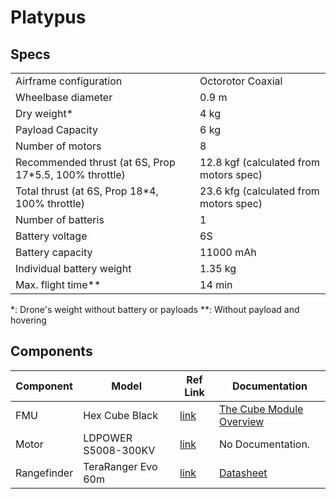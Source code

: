 # Platypus

## Specs

|                                                        |                                        |
|--------------------------------------------------------|----------------------------------------|
| Airframe configuration                                 | Octorotor Coaxial                      |
| Wheelbase diameter                                     | 0.9 m                                  |
| Dry weight*                                            | 4 kg                                   |
| Payload Capacity                                       | 6 kg                                   |
| Number of motors                                       | 8                                      |
| Recommended thrust (at 6S, Prop 17*5.5, 100% throttle) | 12.8 kgf (calculated from motors spec) |
| Total thrust (at 6S, Prop 18*4, 100% throttle)         | 23.6 kfg (calculated from motors spec) |
| Number of batteris                                     | 1                                      |
| Battery voltage                                        | 6S                                     |
| Battery capacity                                       | 11000 mAh                              |
| Individual battery weight                              | 1.35 kg                                |
| Max. flight time**                                     | 14 min                                 |

*: Drone's weight without battery or payloads
**: Without payload and hovering

## Components

| Component   | Model               | Ref Link                                                                                                                                       | Documentation                                                                                                                                                     |
|-------------|---------------------|------------------------------------------------------------------------------------------------------------------------------------------------|-------------------------------------------------------------------------------------------------------------------------------------------------------------------|
| FMU         | Hex Cube Black      | [link](https://docs.px4.io/main/en/flight_controller/pixhawk-2.html)                                                                           | [The Cube Module Overview](https://docs.cubepilot.org/user-guides/autopilot/the-cube-module-overview)                                                             |
| Motor       | LDPOWER S5008-300KV | [link](https://web.archive.org/web/20241109090913/https://www.rc-terminal.de/S5008-300KV-O58mm-Brushless-Motor-fuer-Multirotor-Copter-S-Serie) | No Documentation.                                                                                                                                                 |
| Rangefinder | TeraRanger Evo 60m  | [link](https://www.mouser.de/ProductDetail/Terabee/TR-EVO-60M-I2C?qs=OTrKUuiFdkY40qKbhIyQcg%3D%3D)                                             | [Datasheet](www.mouser.com/datasheet/2/944/TeraRanger-Evo-60m-Specification-sheet-3-1729032.pdf?srsltid=AfmBOooiM_KfYHpyFWsls1JjCFZPLYq4AXBM0fgi5hAVWOufjQF-uBx1) |
